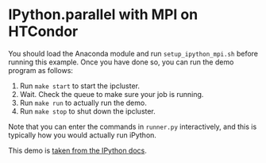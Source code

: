 # IPython.parallel with MPI on HTCondor

You should load the Anaconda module and run `setup_ipython_mpi.sh`
before running this example.  Once you have done so, you can run
the demo program as follows:

1. Run `make start` to start the ipcluster.
2. Wait.  Check the queue to make sure your job is running.
3. Run `make run` to actually run the demo.
4. Run `make stop` to shut down the ipcluster.

Note that you can enter the commands in `runner.py` interactively,
and this is typically how you would actually run iPython.

This demo is [taken from the IPython docs](http://ipython.org/ipython-doc/dev/parallel/parallel_mpi.html).
